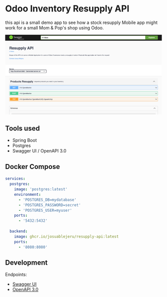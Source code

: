 # Odoo Inventory Resupply API

this api is a small demo app to see how a stock resupply
Mobile app might work for a small Mom & Pop's shop using Odoo.

![swaggerui](assets/swagger.png)

## Tools used

- Spring Boot
- Postgres
- Swagger UI / OpenAPI 3.0

## Docker Compose
```yaml
services:
  postgres:
    image: 'postgres:latest'
    environment:
      - 'POSTGRES_DB=mydatabase'
      - 'POSTGRES_PASSWORD=secret'
      - 'POSTGRES_USER=myuser'
    ports:
      - '5432:5432'

  backend:
    image: ghcr.io/josuablejeru/resupply-api:latest
    ports:
      - '8080:8080'
```

## Development

Endpoints:

- [Swagger UI](http://localhost:8080/swagger-ui/index.html)
- [OpenAPI 3.0](http://localhost:8080/v1/docs)

